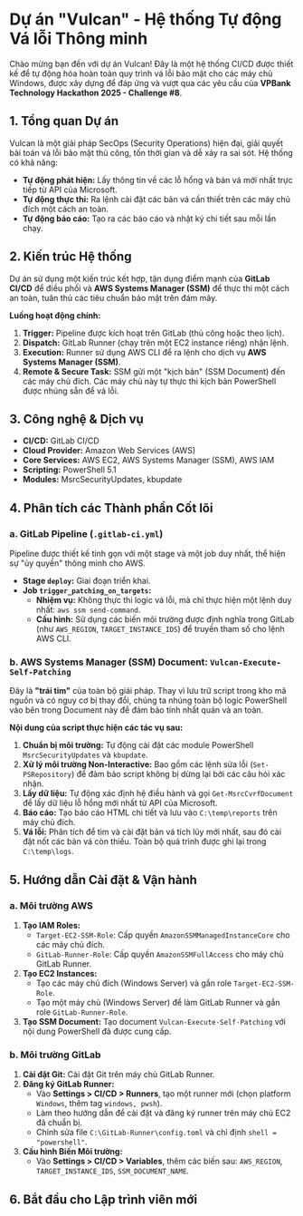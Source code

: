 
# **Dự án "Vulcan" - Hệ thống Tự động Vá lỗi Thông minh**

Chào mừng bạn đến với dự án Vulcan\! Đây là một hệ thống CI/CD được thiết kế để tự động hóa hoàn toàn quy trình vá lỗi bảo mật cho các máy chủ Windows, được xây dựng để đáp ứng và vượt qua các yêu cầu của **VPBank Technology Hackathon 2025 - Challenge \#8**.

## **1. Tổng quan Dự án**

Vulcan là một giải pháp SecOps (Security Operations) hiện đại, giải quyết bài toán vá lỗi bảo mật thủ công, tốn thời gian và dễ xảy ra sai sót. Hệ thống có khả năng:

  * **Tự động phát hiện:** Lấy thông tin về các lỗ hổng và bản vá mới nhất trực tiếp từ API của Microsoft.
  * **Tự động thực thi:** Ra lệnh cài đặt các bản vá cần thiết trên các máy chủ đích một cách an toàn.
  * **Tự động báo cáo:** Tạo ra các báo cáo và nhật ký chi tiết sau mỗi lần chạy.

## **2. Kiến trúc Hệ thống**

Dự án sử dụng một kiến trúc kết hợp, tận dụng điểm mạnh của **GitLab CI/CD** để điều phối và **AWS Systems Manager (SSM)** để thực thi một cách an toàn, tuân thủ các tiêu chuẩn bảo mật trên đám mây.

**Luồng hoạt động chính:**

1.  **Trigger:** Pipeline được kích hoạt trên GitLab (thủ công hoặc theo lịch).
2.  **Dispatch:** GitLab Runner (chạy trên một EC2 instance riêng) nhận lệnh.
3.  **Execution:** Runner sử dụng AWS CLI để ra lệnh cho dịch vụ **AWS Systems Manager (SSM)**.
4.  **Remote & Secure Task:** SSM gửi một "kịch bản" (SSM Document) đến các máy chủ đích. Các máy chủ này tự thực thi kịch bản PowerShell được nhúng sẵn để vá lỗi.

## **3. Công nghệ & Dịch vụ**

  * **CI/CD:** GitLab CI/CD
  * **Cloud Provider:** Amazon Web Services (AWS)
  * **Core Services:** AWS EC2, AWS Systems Manager (SSM), AWS IAM
  * **Scripting:** PowerShell 5.1
  * **Modules:** MsrcSecurityUpdates, kbupdate

## **4. Phân tích các Thành phần Cốt lõi**

### **a. GitLab Pipeline (`.gitlab-ci.yml`)**

Pipeline được thiết kế tinh gọn với một stage và một job duy nhất, thể hiện sự "ủy quyền" thông minh cho AWS.

  * **Stage `deploy`:** Giai đoạn triển khai.
  * **Job `trigger_patching_on_targets`:**
      * **Nhiệm vụ:** Không thực thi logic vá lỗi, mà chỉ thực hiện một lệnh duy nhất: `aws ssm send-command`.
      * **Cấu hình:** Sử dụng các biến môi trường được định nghĩa trong GitLab (như `AWS_REGION`, `TARGET_INSTANCE_IDS`) để truyền tham số cho lệnh AWS CLI.

### **b. AWS Systems Manager (SSM) Document: `Vulcan-Execute-Self-Patching`**

Đây là **"trái tim"** của toàn bộ giải pháp. Thay vì lưu trữ script trong kho mã nguồn và có nguy cơ bị thay đổi, chúng ta nhúng toàn bộ logic PowerShell vào bên trong Document này để đảm bảo tính nhất quán và an toàn.

**Nội dung của script thực hiện các tác vụ sau:**

1.  **Chuẩn bị môi trường:** Tự động cài đặt các module PowerShell `MsrcSecurityUpdates` và `kbupdate`.
2.  **Xử lý môi trường Non-Interactive:** Bao gồm các lệnh sửa lỗi (`Set-PSRepository`) để đảm bảo script không bị dừng lại bởi các câu hỏi xác nhận.
3.  **Lấy dữ liệu:** Tự động xác định hệ điều hành và gọi `Get-MsrcCvrfDocument` để lấy dữ liệu lỗ hổng mới nhất từ API của Microsoft.
4.  **Báo cáo:** Tạo báo cáo HTML chi tiết và lưu vào `C:\temp\reports` trên máy chủ đích.
5.  **Vá lỗi:** Phân tích để tìm và cài đặt bản vá tích lũy mới nhất, sau đó cài đặt nốt các bản vá còn thiếu. Toàn bộ quá trình được ghi lại trong `C:\temp\logs`.

## **5. Hướng dẫn Cài đặt & Vận hành**

### **a. Môi trường AWS**

1.  **Tạo IAM Roles:**
      * `Target-EC2-SSM-Role`: Cấp quyền `AmazonSSMManagedInstanceCore` cho các máy chủ đích.
      * `GitLab-Runner-Role`: Cấp quyền `AmazonSSMFullAccess` cho máy chủ GitLab Runner.
2.  **Tạo EC2 Instances:**
      * Tạo các máy chủ đích (Windows Server) và gắn role `Target-EC2-SSM-Role`.
      * Tạo một máy chủ (Windows Server) để làm GitLab Runner và gắn role `GitLab-Runner-Role`.
3.  **Tạo SSM Document:** Tạo document `Vulcan-Execute-Self-Patching` với nội dung PowerShell đã được cung cấp.

### **b. Môi trường GitLab**

1.  **Cài đặt Git:** Cài đặt Git trên máy chủ GitLab Runner.
2.  **Đăng ký GitLab Runner:**
      * Vào **Settings \> CI/CD \> Runners**, tạo một runner mới (chọn platform `Windows`, thêm tag `windows, pwsh`).
      * Làm theo hướng dẫn để cài đặt và đăng ký runner trên máy chủ EC2 đã chuẩn bị.
      * Chỉnh sửa file `C:\GitLab-Runner\config.toml` và chỉ định `shell = "powershell"`.
3.  **Cấu hình Biến Môi trường:**
      * Vào **Settings \> CI/CD \> Variables**, thêm các biến sau: `AWS_REGION`, `TARGET_INSTANCE_IDS`, `SSM_DOCUMENT_NAME`.

## **6. Bắt đầu cho Lập trình viên mới**

